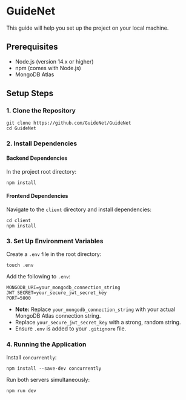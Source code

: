# GuideNet

This guide will help you set up the project on your local machine.

## Prerequisites

- Node.js (version 14.x or higher)
- npm (comes with Node.js)
- MongoDB Atlas

## Setup Steps

### 1. Clone the Repository

    git clone https://github.com/GuideNet/GuideNet
    cd GuideNet

### 2. Install Dependencies

#### Backend Dependencies

In the project root directory:

    npm install

#### Frontend Dependencies

Navigate to the `client` directory and install dependencies:

    cd client
    npm install

### 3. Set Up Environment Variables

Create a `.env` file in the root directory:

    touch .env

Add the following to `.env`:

    MONGODB_URI=your_mongodb_connection_string
    JWT_SECRET=your_secure_jwt_secret_key
    PORT=5000

- **Note:** Replace `your_mongodb_connection_string` with your actual MongoDB Atlas connection string.
- Replace `your_secure_jwt_secret_key` with a strong, random string.
- Ensure `.env` is added to your `.gitignore` file.

### 4. Running the Application

Install `concurrently`:

    npm install --save-dev concurrently

Run both servers simultaneously:

    npm run dev
